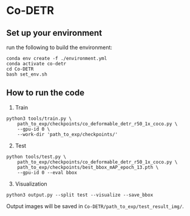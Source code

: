 # Co-DETR

## Set up your environment
run the following to build the environment:
```
conda env create -f ./environment.yml
conda activate co-detr
cd Co-DETR
bash set_env.sh
```

## How to run the code
1. Train
```
python3 tools/train.py \
    path_to_exp/checkpoints/co_deformable_detr_r50_1x_coco.py \
    --gpu-id 0 \
    --work-dir 'path_to_exp/checkpoints/'
```
2. Test
```
python tools/test.py \
    path_to_exp/checkpoints/co_deformable_detr_r50_1x_coco.py \
    path_to_exp/checkpoints/best_bbox_mAP_epoch_13.pth \
    --gpu-id 0 --eval bbox
```
3. Visualization
```
python3 output.py --split test --visualize --save_bbox
```
Output images will be saved in `Co-DETR/path_to_exp/test_result_img/`.
